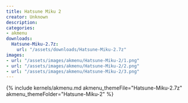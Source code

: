 ```yaml
---
title: Hatsune Miku 2
creator: Unknown
description: 
categories:
- akmenu
downloads:
  Hatsune-Miku-2.7z:
    url: "/assets/downloads/Hatsune-Miku-2.7z"
images:
- url: "/assets/images/akmenu/Hatsune-Miku-2/1.png"
- url: "/assets/images/akmenu/Hatsune-Miku-2/2.png"
- url: "/assets/images/akmenu/Hatsune-Miku-2/3.png"
---
```


{% include kernels/akmenu.md akmenu_themeFile="Hatsune-Miku-2.7z" akmenu_themeFolder="Hatsune-Miku-2" %}
